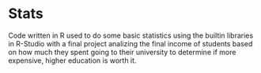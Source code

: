 # Stats
Code written in R used to do some basic statistics using the builtin libraries in R-Studio with a final project analizing the final income of students based on how much they spent going to their university to determine if more expensive, higher education is worth it.
